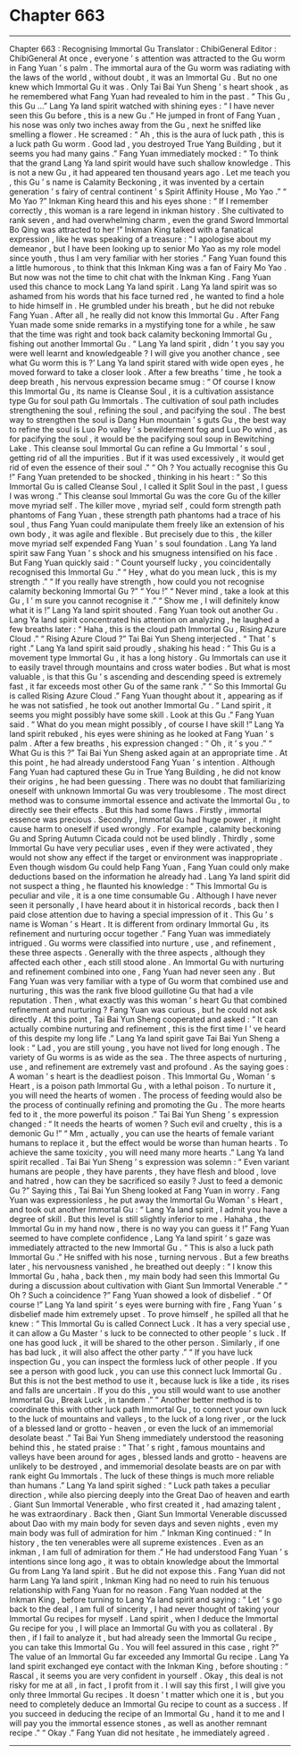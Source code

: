 
# Chapter 663


---

Chapter 663 : Recognising Immortal Gu
Translator :
ChibiGeneral
Editor :
ChibiGeneral
At once , everyone ’ s attention was attracted to the Gu worm in Fang Yuan ’ s palm .
The immortal aura of the Gu worm was radiating with the laws of the world , without doubt , it was an Immortal Gu . But no one knew which Immortal Gu it was .
Only Tai Bai Yun Sheng ’ s heart shook , as he remembered what Fang Yuan had revealed to him in the past .
“ This Gu , this Gu …” Lang Ya land spirit watched with shining eyes : “ I have never seen this Gu before , this is a new Gu .”
He jumped in front of Fang Yuan , his nose was only two inches away from the Gu , next he sniffed like smelling a flower .
He screamed : “ Ah , this is the aura of luck path , this is a luck path Gu worm . Good lad , you destroyed True Yang Building , but it seems you had many gains .”
Fang Yuan immediately mocked : “ To think that the grand Lang Ya land spirit would have such shallow knowledge . This is not a new Gu , it had appeared ten thousand years ago . Let me teach you , this Gu ’ s name is Calamity Beckoning , it was invented by a certain generation ’ s fairy of central continent ’ s Spirit Affinity House , Mo Yao .”
“ Mo Yao ?” Inkman King heard this and his eyes shone : “ If I remember correctly , this woman is a rare legend in inkman history . She cultivated to rank seven , and had overwhelming charm , even the grand Sword Immortal Bo Qing was attracted to her !”
Inkman King talked with a fanatical expression , like he was speaking of a treasure : “ I apologise about my demeanor , but I have been looking up to senior Mo Yao as my role model since youth , thus I am very familiar with her stories .”
Fang Yuan found this a little humorous , to think that this Inkman King was a fan of Fairy Mo Yao .
But now was not the time to chit chat with the Inkman King . Fang Yuan used this chance to mock Lang Ya land spirit .
Lang Ya land spirit was so ashamed from his words that his face turned red , he wanted to find a hole to hide himself in .
He grumbled under his breath , but he did not rebuke Fang Yuan . After all , he really did not know this Immortal Gu .
After Fang Yuan made some snide remarks in a mystifying tone for a while , he saw that the time was right and took back calamity beckoning Immortal Gu , fishing out another Immortal Gu .
“ Lang Ya land spirit , didn ’ t you say you were well learnt and knowledgeable ? I will give you another chance , see what Gu worm this is ?’
Lang Ya land spirit stared with wide open eyes , he moved forward to take a closer look .
After a few breaths ’ time , he took a deep breath , his nervous expression became smug : “ Of course I know this Immortal Gu , its name is Cleanse Soul , it is a cultivation assistance type Gu for soul path Gu Immortals . The cultivation of soul path includes strengthening the soul , refining the soul , and pacifying the soul . The best way to strengthen the soul is Dang Hun mountain ’ s guts Gu , the best way to refine the soul is Luo Po valley ’ s bewilderment fog and Luo Po wind , as for pacifying the soul , it would be the pacifying soul soup in Bewitching Lake . This cleanse soul Immortal Gu can refine a Gu Immortal ’ s soul , getting rid of all the impurities . But if it was used excessively , it would get rid of even the essence of their soul .”
“ Oh ? You actually recognise this Gu !” Fang Yuan pretended to be shocked , thinking in his heart : “ So this Immortal Gu is called Cleanse Soul , I called it Split Soul in the past , I guess I was wrong .”
This cleanse soul Immortal Gu was the core Gu of the killer move myriad self .
The killer move , myriad self , could form strength path phantoms of Fang Yuan , these strength path phantoms had a trace of his soul , thus Fang Yuan could manipulate them freely like an extension of his own body , it was agile and flexible .
But precisely due to this , the killer move myriad self expended Fang Yuan ’ s soul foundation .
Lang Ya land spirit saw Fang Yuan ’ s shock and his smugness intensified on his face .
But Fang Yuan quickly said : “ Count yourself lucky , you coincidentally recognised this Immortal Gu .”
“ Hey , what do you mean luck , this is my strength .”
“ If you really have strength , how could you not recognise calamity beckoning Immortal Gu ?”
“ You !”
“ Never mind , take a look at this Gu , I ’ m sure you cannot recognise it .”
“ Show me , I will definitely know what it is !” Lang Ya land spirit shouted .
Fang Yuan took out another Gu .
Lang Ya land spirit concentrated his attention on analyzing , he laughed a few breaths later : “ Haha , this is the cloud path Immortal Gu , Rising Azure Cloud .”
“ Rising Azure Cloud ?” Tai Bai Yun Sheng interjected .
“ That ’ s right .” Lang Ya land spirit said proudly , shaking his head : “ This Gu is a movement type Immortal Gu , it has a long history . Gu Immortals can use it to easily travel through mountains and cross water bodies . But what is most valuable , is that this Gu ’ s ascending and descending speed is extremely fast , it far exceeds most other Gu of the same rank .”
“ So this Immortal Gu is called Rising Azure Cloud .” Fang Yuan thought about it , appearing as if he was not satisfied , he took out another Immortal Gu .
“ Land spirit , it seems you might possibly have some skill . Look at this Gu .” Fang Yuan said .
“ What do you mean might possibly , of course I have skill !” Lang Ya land spirit rebuked , his eyes were shining as he looked at Fang Yuan ’ s palm .
After a few breaths , his expression changed : “ Oh , it ’ s you .”
“ What Gu is this ?” Tai Bai Yun Sheng asked again at an appropriate time . At this point , he had already understood Fang Yuan ’ s intention .
Although Fang Yuan had captured these Gu in True Yang Building , he did not know their origins , he had been guessing .
There was no doubt that familiarizing oneself with unknown Immortal Gu was very troublesome .
The most direct method was to consume immortal essence and activate the Immortal Gu , to directly see their effects . But this had some flaws .
Firstly , immortal essence was precious . Secondly , Immortal Gu had huge power , it might cause harm to oneself if used wrongly . For example , calamity beckoning Gu and Spring Autumn Cicada could not be used blindly . Thirdly , some Immortal Gu have very peculiar uses , even if they were activated , they would not show any effect if the target or environment was inappropriate .
Even though wisdom Gu could help Fang Yuan , Fang Yuan could only make deductions based on the information he already had .
Lang Ya land spirit did not suspect a thing , he flaunted his knowledge : “ This Immortal Gu is peculiar and vile , it is a one time consumable Gu . Although I have never seen it personally , I have heard about it in historical records , back then I paid close attention due to having a special impression of it . This Gu ’ s name is Woman ’ s Heart . It is different from ordinary Immortal Gu , its refinement and nurturing occur together .”
Fang Yuan was immediately intrigued .
Gu worms were classified into nurture , use , and refinement , these three aspects . Generally with the three aspects , although they affected each other , each still stood alone .
An Immortal Gu with nurturing and refinement combined into one , Fang Yuan had never seen any . But Fang Yuan was very familiar with a type of Gu worm that combined use and nurturing , this was the rank five blood guillotine Gu that had a vile reputation .
Then , what exactly was this woman ’ s heart Gu that combined refinement and nurturing ?
Fang Yuan was curious , but he could not ask directly . At this point , Tai Bai Yun Sheng cooperated and asked : “ It can actually combine nurturing and refinement , this is the first time I ’ ve heard of this despite my long life .”
Lang Ya land spirit gave Tai Bai Yun Sheng a look : “ Lad , you are still young , you have not lived for long enough . The variety of Gu worms is as wide as the sea . The three aspects of nurturing , use , and refinement are extremely vast and profound . As the saying goes : A woman ’ s heart is the deadliest poison . This Immortal Gu , Woman ’ s Heart , is a poison path Immortal Gu , with a lethal poison . To nurture it , you will need the hearts of women . The process of feeding would also be the process of continually refining and promoting the Gu . The more hearts fed to it , the more powerful its poison .”
Tai Bai Yun Sheng ’ s expression changed : “ It needs the hearts of women ? Such evil and cruelty , this is a demonic Gu !”
“ Mm , actually , you can use the hearts of female variant humans to replace it , but the effect would be worse than human hearts . To achieve the same toxicity , you will need many more hearts .” Lang Ya land spirit recalled .
Tai Bai Yun Sheng ’ s expression was solemn : “ Even variant humans are people , they have parents , they have flesh and blood , love and hatred , how can they be sacrificed so easily ? Just to feed a demonic Gu ?”
Saying this , Tai Bai Yun Sheng looked at Fang Yuan in worry .
Fang Yuan was expressionless , he put away the Immortal Gu Woman ’ s Heart , and took out another Immortal Gu : “ Lang Ya land spirit , I admit you have a degree of skill . But this level is still slightly inferior to me . Hahaha , the Immortal Gu in my hand now , there is no way you can guess it !”
Fang Yuan seemed to have complete confidence , Lang Ya land spirit ’ s gaze was immediately attracted to the new Immortal Gu .
“ This is also a luck path Immortal Gu .” He sniffed with his nose , turning nervous .
But a few breaths later , his nervousness vanished , he breathed out deeply : “ I know this Immortal Gu , haha , back then , my main body had seen this Immortal Gu during a discussion about cultivation with Giant Sun Immortal Venerable .”
“ Oh ? Such a coincidence ?” Fang Yuan showed a look of disbelief .
“ Of course !” Lang Ya land spirit ’ s eyes were burning with fire , Fang Yuan ’ s disbelief made him extremely upset .
To prove himself , he spilled all that he knew : “ This Immortal Gu is called Connect Luck . It has a very special use , it can allow a Gu Master ’ s luck to be connected to other people ’ s luck . If one has good luck , it will be shared to the other person . Similarly , if one has bad luck , it will also affect the other party .”
“ If you have luck inspection Gu , you can inspect the formless luck of other people . If you see a person with good luck , you can use this connect luck Immortal Gu . But this is not the best method to use it , because luck is like a tide , its rises and falls are uncertain . If you do this , you still would want to use another Immortal Gu , Break Luck , in tandem .”
“ Another better method is to coordinate this with other luck path Immortal Gu , to connect your own luck to the luck of mountains and valleys , to the luck of a long river , or the luck of a blessed land or grotto - heaven , or even the luck of an immemorial desolate beast .”
Tai Bai Yun Sheng immediately understood the reasoning behind this , he stated praise : “ That ’ s right , famous mountains and valleys have been around for ages , blessed lands and grotto - heavens are unlikely to be destroyed , and immemorial desolate beasts are on par with rank eight Gu Immortals . The luck of these things is much more reliable than humans .”
Lang Ya land spirit sighed : “ Luck path takes a peculiar direction , while also piercing deeply into the Great Dao of heaven and earth . Giant Sun Immortal Venerable , who first created it , had amazing talent , he was extraordinary . Back then , Giant Sun Immortal Venerable discussed about Dao with my main body for seven days and seven nights , even my main body was full of admiration for him .”
Inkman King continued : “ In history , the ten venerables were all supreme existences . Even as an inkman , I am full of admiration for them .”
He had understood Fang Yuan ’ s intentions since long ago , it was to obtain knowledge about the Immortal Gu from Lang Ya land spirit .
But he did not expose this .
Fang Yuan did not harm Lang Ya land spirit , Inkman King had no need to ruin his tenuous relationship with Fang Yuan for no reason .
Fang Yuan nodded at the Inkman King , before turning to Lang Ya land spirit and saying : “ Let ’ s go back to the deal , I am full of sincerity , I had never thought of taking your Immortal Gu recipes for myself . Land spirit , when I deduce the Immortal Gu recipe for you , I will place an Immortal Gu with you as collateral . By then , if I fail to analyze it , but had already seen the Immortal Gu recipe , you can take this Immortal Gu . You will feel assured in this case , right ?”
The value of an Immortal Gu far exceeded any Immortal Gu recipe .
Lang Ya land spirit exchanged eye contact with the Inkman King , before shouting : “ Rascal , it seems you are very confident in yourself . Okay , this deal is not risky for me at all , in fact , I profit from it . I will say this first , I will give you only three Immortal Gu recipes . It doesn ’ t matter which one it is , but you need to completely deduce an Immortal Gu recipe to count as a success . If you succeed in deducing the recipe of an Immortal Gu , hand it to me and I will pay you the immortal essence stones , as well as another remnant recipe .”
“ Okay .” Fang Yuan did not hesitate , he immediately agreed .

---

